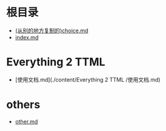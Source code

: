 #

# 根目录
- [(从别的地方复制的)choice.md](./content/(从别的地方复制的)choice.md)
- [index.md](./content/index.md)

# Everything 2 TTML 
- [使用文档.md](./content/Everything 2 TTML /使用文档.md)

# others
- [other.md](./content/others/other.md)
